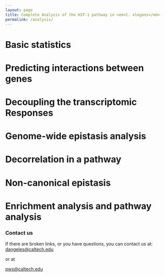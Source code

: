 ```yaml
---
layout: page
title: Complete Analysis of the HIF-1 pathway in <em>C. elegans</em>
permalink: /analysis/
---
```


# Basic statistics

# Predicting interactions between genes

# Decoupling the transcriptomic Responses

# Genome-wide epistasis analysis

# Decorrelation in a pathway

# Non-canonical epistasis

# Enrichment analysis and pathway analysis

### Contact us
If there are broken links, or you have questions, you can contact us at:
[dangeles@caltech.edu](mailto:dangeles@caltech.edu)

or at

[pws@caltech.edu](mailto:pws@caltech.edu)
